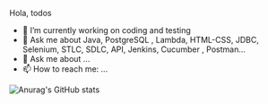 Hola, todos


- 🔭 I’m currently working on coding and testing
- 👯 Ask me about Java, PostgreSQL , Lambda, HTML-CSS, JDBC, Selenium, STLC, SDLC, API, Jenkins, Cucumber , Postman...
- 💬 Ask me about ...
- 📫 How to reach me: ...


![Anurag's GitHub stats](https://github-readme-stats.vercel.app/api?username=Yhyyzcgl&show_icons=true&theme=radical)




